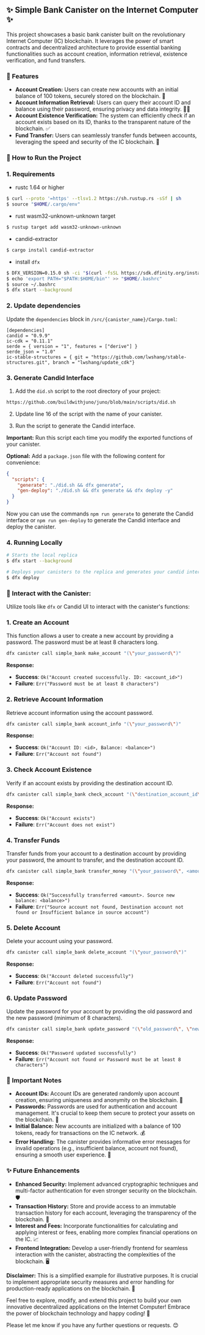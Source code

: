 ## ✨ Simple Bank Canister on the Internet Computer ✨

This project showcases a basic bank canister built on the revolutionary Internet Computer (IC) blockchain. It leverages the power of smart contracts and decentralized architecture to provide essential banking functionalities such as account creation, information retrieval, existence verification, and fund transfers.

### 🌟 Features

* **Account Creation:** Users can create new accounts with an initial balance of 100 tokens, securely stored on the blockchain. 🎁
* **Account Information Retrieval:** Users can query their account ID and balance using their password, ensuring privacy and data integrity. 🕵️‍♀️
* **Account Existence Verification:** The system can efficiently check if an account exists based on its ID, thanks to the transparent nature of the blockchain. ✅
* **Fund Transfer:** Users can seamlessly transfer funds between accounts, leveraging the speed and security of the IC blockchain. 💸

### 🚀 How to Run the Project

### 1. Requirements

* rustc 1.64 or higher
```bash
$ curl --proto '=https' --tlsv1.2 https://sh.rustup.rs -sSf | sh
$ source "$HOME/.cargo/env"
```
* rust wasm32-unknown-unknown target
```bash
$ rustup target add wasm32-unknown-unknown
```
* candid-extractor
```bash
$ cargo install candid-extractor
```
* install `dfx`
```bash
$ DFX_VERSION=0.15.0 sh -ci "$(curl -fsSL https://sdk.dfinity.org/install.sh)"
$ echo 'export PATH="$PATH:$HOME/bin"' >> "$HOME/.bashrc"
$ source ~/.bashrc
$ dfx start --background
```

### 2. Update dependencies

Update the `dependencies` block in `/src/{canister_name}/Cargo.toml`:

```
[dependencies]
candid = "0.9.9"
ic-cdk = "0.11.1"
serde = { version = "1", features = ["derive"] }
serde_json = "1.0"
ic-stable-structures = { git = "https://github.com/lwshang/stable-structures.git", branch = "lwshang/update_cdk"}
```

### 3. Generate Candid Interface

1. Add the `did.sh` script to the root directory of your project:

```bash
https://github.com/buildwithjuno/juno/blob/main/scripts/did.sh
```

2. Update line 16 of the script with the name of your canister.

3. Run the script to generate the Candid interface. 

**Important:** Run this script each time you modify the exported functions of your canister.

**Optional:** Add a `package.json` file with the following content for convenience:

```json
{
  "scripts": {
    "generate": "./did.sh && dfx generate",
    "gen-deploy": "./did.sh && dfx generate && dfx deploy -y"
  }
}
```

Now you can use the commands `npm run generate` to generate the Candid interface or `npm run gen-deploy` to generate the Candid interface and deploy the canister.

### 4. Running Locally

```bash
# Starts the local replica
$ dfx start --background

# Deploys your canisters to the replica and generates your candid interface
$ dfx deploy
```

### 🤌 Interact with the Canister:

Utilize tools like `dfx` or Candid UI to interact with the canister's functions:

### 1. Create an Account

This function allows a user to create a new account by providing a password. The password must be at least 8 characters long.

```bash
dfx canister call simple_bank make_account "(\"your_password\")"
```

**Response:**

- **Success**: `Ok("Account created successfully. ID: <account_id>")`
- **Failure**: `Err("Password must be at least 8 characters")`

### 2. Retrieve Account Information

Retrieve account information using the account password.

```bash
dfx canister call simple_bank account_info "(\"your_password\")"
```

**Response:**

- **Success**: `Ok("Account ID: <id>, Balance: <balance>")`
- **Failure**: `Err("Account not found")`

### 3. Check Account Existence

Verify if an account exists by providing the destination account ID.

```bash
dfx canister call simple_bank check_account "(\"destination_account_id\")"
```

**Response:**

- **Success**: `Ok("Account exists")`
- **Failure**: `Err("Account does not exist")`

### 4. Transfer Funds

Transfer funds from your account to a destination account by providing your password, the amount to transfer, and the destination account ID.

```bash
dfx canister call simple_bank transfer_money "(\"your_password\", <amount>, \"destination_account_id\")"
```

**Response:**

- **Success**: `Ok("Successfully transferred <amount>. Source new balance: <balance>")`
- **Failure**: `Err("Source account not found, Destination account not found or Insufficient balance in source account")`

### 5. Delete Account

Delete your account using your password.

```bash
dfx canister call simple_bank delete_account "(\"your_password\")"
```

**Response:**

- **Success**: `Ok("Account deleted successfully")`
- **Failure**: `Err("Account not found")`

### 6. Update Password

Update the password for your account by providing the old password and the new password (minimum of 8 characters).

```bash
dfx canister call simple_bank update_password "(\"old_password\", \"new_password\")"
```

**Response:**

- **Success**: `Ok("Password updated successfully")`
- **Failure**: `Err("Account not found or Password must be at least 8 characters")`

### 📝 Important Notes

* **Account IDs:** Account IDs are generated randomly upon account creation, ensuring uniqueness and anonymity on the blockchain. 🎲
* **Passwords:** Passwords are used for authentication and account management. It's crucial to keep them secure to protect your assets on the blockchain. 🔐
* **Initial Balance:** New accounts are initialized with a balance of 100 tokens, ready for transactions on the IC network. 💰
* **Error Handling:** The canister provides informative error messages for invalid operations (e.g., insufficient balance, account not found), ensuring a smooth user experience. 🚫

### ✨ Future Enhancements

* **Enhanced Security:** Implement advanced cryptographic techniques and multi-factor authentication for even stronger security on the blockchain. 🛡️
* **Transaction History:** Store and provide access to an immutable transaction history for each account, leveraging the transparency of the blockchain. 📜
* **Interest and Fees:** Incorporate functionalities for calculating and applying interest or fees, enabling more complex financial operations on the IC. 📈
* **Frontend Integration:** Develop a user-friendly frontend for seamless interaction with the canister, abstracting the complexities of the blockchain. 🖥️

**Disclaimer:** This is a simplified example for illustrative purposes. It is crucial to implement appropriate security measures and error handling for production-ready applications on the blockchain. 🚧

Feel free to explore, modify, and extend this project to build your own innovative decentralized applications on the Internet Computer! Embrace the power of blockchain technology and happy coding! 🎉

Please let me know if you have any further questions or requests. 😊 
